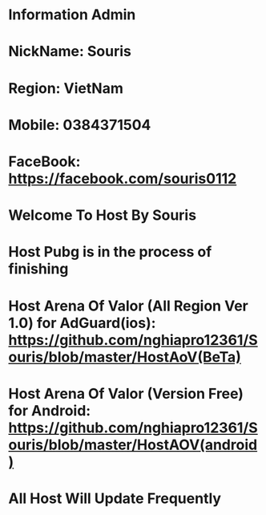 # Information Admin
# NickName: Souris
# Region: VietNam
# Mobile: 0384371504
# FaceBook: https://facebook.com/souris0112




# Welcome To Host By Souris
# Host Pubg is in the process of finishing
# Host Arena Of Valor (All Region Ver 1.0) for AdGuard(ios): https://github.com/nghiapro12361/Souris/blob/master/HostAoV(BeTa)
# Host Arena Of Valor (Version Free) for Android: https://github.com/nghiapro12361/Souris/blob/master/HostAOV(android)
# All Host Will Update Frequently
